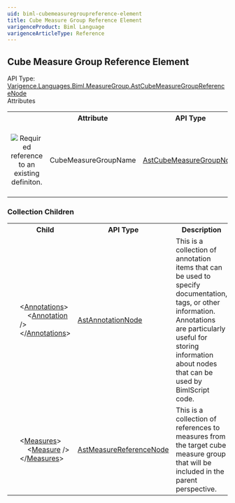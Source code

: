 ```yaml
---
uid: biml-cubemeasuregroupreference-element
title: Cube Measure Group Reference Element
varigenceProduct: Biml Language
varigenceArticleType: Reference
---
```

## Cube Measure Group Reference Element<div class="AssemblyInfoGroup"><div class="CrossReferenceGroup"><div class="CrossReferenceHeader">API Type:</div><div class="CrossReferenceValue"><a href="../api-reference/Varigence.Languages.Biml.MeasureGroup.AstCubeMeasureGroupReferenceNode.html">Varigence.Languages.Biml.MeasureGroup.AstCubeMeasureGroupReferenceNode</a></div></div></div><div class="AttributeGroup"><div class="AttributeGroupHeader">Attributes</div><table id="AttributeList" class="AttributeList"><tbody><tr><th class="AttributeIconColumnHeader">&nbsp;</th><th class="AttributeNameColumnHeader">Attribute</th><th class="AttributeTypeColumnHeader">API Type</th><th class="AttributeDefaultColumnHeader">Default</th><th class="AttributeSummaryColumnHeader">Description</th></tr><tr class="ad0"><td align="center" class="AttributeIcon"><img title="Required reference to an existing definiton." src="attributeRequiredReference.png"></td><td class="AttributeName">CubeMeasureGroupName</td><td class="AttributeType"><a href="../api-reference/Varigence.Languages.Biml.MeasureGroup.AstCubeMeasureGroupNode.html">AstCubeMeasureGroupNode</a></td><td class="AttributeDefault">&nbsp;</td><td class="AttributeSummary"><div class ="SummaryItem">This value specifies a direct reference to the target cube measure group.</div></td></tr></tbody></table></div><div class="ChildGroup">### Collection Children<table id="ChildList" class="ChildList"><tbody><tr><th class="ChildIconColumnHeader">&nbsp;</th><th class="ChildNameColumnHeader">Child</th><th class="ChildTypeColumnHeader">API Type</th><th class="ChildSummaryColumnHeader">Description</th></tr><tr class="cd0"><td align="center" class="ChildIcon"><img title="" src="collectionChild.png"><div class="RequiredIcon" title="Required Child"></div><td class="ChildName"><span class="punc">&lt;</span><a href=Varigence.Languages.Biml.AstNode_Annotations.html">Annotations</a><span class="punc">&gt;</span><br />&nbsp;&nbsp;&nbsp;&nbsp;<span class="punc">&lt;</span><a href=Varigence.Languages.Biml.AstAnnotationNode.html">Annotation</a> <span class="punc">/&gt;</span><br /><span class="punc">&lt;/</span><a href=Varigence.Languages.Biml.AstNode_Annotations.html">Annotations</a><span class="punc">&gt;</span></td><td class="ChildType"><a href="../api-reference/Varigence.Languages.Biml.AstAnnotationNode.html">AstAnnotationNode</a></td><td class="ChildSummary"><div class ="SummaryItem">This is a collection of annotation items that can be used to specify documentation, tags, or other information.  Annotations are particularly useful for storing information about nodes that can be used by BimlScript code.</div></td></tr><tr class="cd1"><td align="center" class="ChildIcon"><img title="" src="collectionChild.png"><div class="RequiredIcon" title="Required Child"></div><td class="ChildName"><span class="punc">&lt;</span><a href=Varigence.Languages.Biml.MeasureGroup.AstCubeMeasureGroupReferenceNode_Measures.html">Measures</a><span class="punc">&gt;</span><br />&nbsp;&nbsp;&nbsp;&nbsp;<span class="punc">&lt;</span><a href=Varigence.Languages.Biml.Fact.AstMeasureReferenceNode.html">Measure</a> <span class="punc">/&gt;</span><br /><span class="punc">&lt;/</span><a href=Varigence.Languages.Biml.MeasureGroup.AstCubeMeasureGroupReferenceNode_Measures.html">Measures</a><span class="punc">&gt;</span></td><td class="ChildType"><a href="../api-reference/Varigence.Languages.Biml.Fact.AstMeasureReferenceNode.html">AstMeasureReferenceNode</a></td><td class="ChildSummary"><div class ="SummaryItem">This is a collection of references to measures from the target cube measure group that will be included in the parent perspective.</div></td></tr></tbody></table></div>